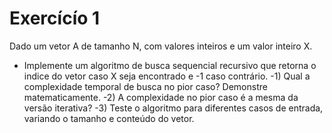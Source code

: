 # Exercícío 1 

Dado um vetor A de tamanho N, com valores inteiros e um valor inteiro X.
- Implemente um algoritmo de busca sequencial recursivo que retorna o indice do vetor caso X seja encontrado e -1 caso contrário.
  -1) Qual a complexidade temporal de busca no pior caso? Demonstre matematicamente.
  -2) A complexidade no pior caso é a mesma da versão iterativa?
  -3) Teste o algoritmo para diferentes casos de entrada, variando o tamanho e conteúdo do vetor.
